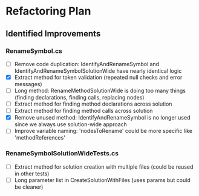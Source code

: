 # Refactoring Plan

## Identified Improvements

### RenameSymbol.cs
- [ ] Remove code duplication: IdentifyAndRenameSymbol and IdentifyAndRenameSymbolSolutionWide have nearly identical logic
- [x] Extract method for token validation (repeated null checks and error messages)
- [ ] Long method: RenameMethodSolutionWide is doing too many things (finding declarations, finding calls, replacing nodes)
- [ ] Extract method for finding method declarations across solution
- [ ] Extract method for finding method calls across solution
- [x] Remove unused method: IdentifyAndRenameSymbol is no longer used since we always use solution-wide approach
- [ ] Improve variable naming: 'nodesToRename' could be more specific like 'methodReferences'

### RenameSymbolSolutionWideTests.cs
- [ ] Extract method for solution creation with multiple files (could be reused in other tests)
- [ ] Long parameter list in CreateSolutionWithFiles (uses params but could be cleaner)
